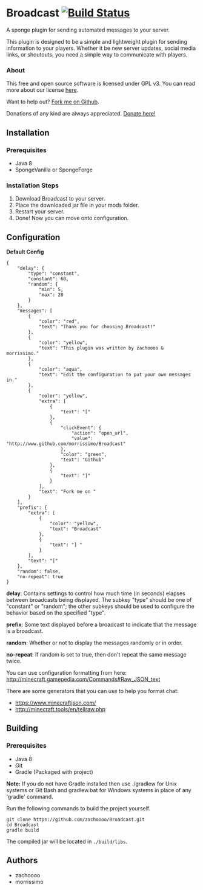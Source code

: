 Broadcast [![Build Status](https://travis-ci.org/morrissimo/Broadcast.svg?branch=master)](https://travis-ci.org/morrissimo/Broadcast)
=========
A sponge plugin for sending automated messages to your server.

This plugin is designed to be a simple and lightweight plugin for sending information to your players. Whether it be new server updates, social media links, or shoutouts, you need a simple way to communicate with players.

### About

This free and open source software is licensed under GPL v3. You can read more about our license [here](https://github.com/zachoooo/Broadcast/blob/bleeding/LICENSE).

Want to help out? [Fork me on Github](https://github.com/zachoooo/Broadcast).

Donations of any kind are always appreciated. [Donate here!](https://www.paypal.com/cgi-bin/webscr?cmd=_s-xclick&hosted_button_id=GXWENBDK2YDYA)

## Installation

### Prerequisites
* Java 8
* SpongeVanilla or SpongeForge

### Installation Steps
1. Download Broadcast to your server.
2. Place the downloaded jar file in your mods folder.
3. Restart your server.
4. Done! Now you can move onto configuration.

## Configuration
**Default Config**
```
{
    "delay": {
        "type": "constant",
        "constant": 60,
        "random": {
            "min": 5,
            "max": 20
        }
    },
    "messages": [
        {
            "color": "red",
            "text": "Thank you for choosing Broadcast!"
        },
        {
            "color": "yellow",
            "text": "This plugin was written by zachoooo & morrissimo."
        },
        {
            "color": "aqua",
            "text": "Edit the configuration to put your own messages in."
        },
        {
            "color": "yellow",
            "extra": [
                {
                    "text": "["
                },
                {
                    "clickEvent": {
                        "action": "open_url",
                        "value": "http://www.github.com/morrissimo/Broadcast"
                    },
                    "color": "green",
                    "text": "Github"
                },
                {
                    "text": "]"
                }
            ],
            "text": "Fork me on "
        }
    ],
    "prefix": {
        "extra": [
            {
                "color": "yellow",
                "text": "Broadcast"
            },
            {
                "text": "] "
            }
        ],
        "text": "["
    },
    "random": false,
    "no-repeat": true
}

```

**delay**: Contains settings to control how much time (in seconds) elapses between broadcasts being displayed. The subkey "type" should be one of "constant" or "random"; the other subkeys should be used to configure the behavior based on the specified "type".

**prefix**: Some text displayed before a broadcast to indicate that the message is a broadcast.

**random**: Whether or not to display the messages randomly or in order.

**no-repeat**: If random is set to true, then don't repeat the same message twice.

You can use configuration formatting from here:
http://minecraft.gamepedia.com/Commands#Raw_JSON_text

There are some generators that you can use to help you format chat:
* https://www.minecraftjson.com/
* http://minecraft.tools/en/tellraw.php

## Building

### Prerequisites
* Java 8
* Git
* Gradle (Packaged with project)

**Note:** If you do not have Gradle installed then use ./gradlew for Unix systems or Git Bash and gradlew.bat for Windows systems in place of any 'gradle' command.

Run the following commands to build the project yourself.

```
git clone https://github.com/zachoooo/Broadcast.git
cd Broadcast
gradle build
```

The compiled jar will be located in `./build/libs`.

## Authors
* zachoooo
* morrissimo